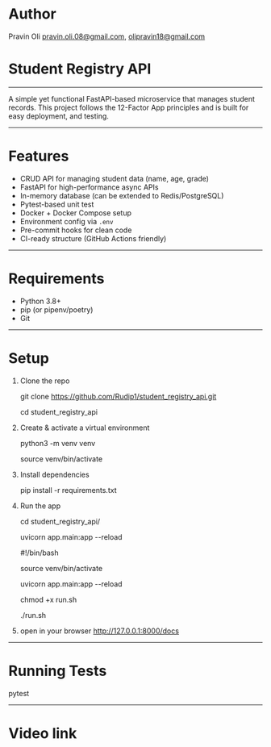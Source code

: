 
# Author
Pravin Oli
pravin.oli.08@gmail.com,
olipravin18@gmail.com

# Student Registry API
---
A simple yet functional FastAPI-based microservice that manages student records. This project follows the 12-Factor App principles and is built for easy deployment, and testing.

---

# Features
- CRUD API for managing student data (name, age, grade)
- FastAPI for high-performance async APIs
- In-memory database (can be extended to Redis/PostgreSQL)
- Pytest-based unit test
- Docker + Docker Compose setup
- Environment config via `.env`
- Pre-commit hooks for clean code
- CI-ready structure (GitHub Actions friendly)

---

# Requirements

- Python 3.8+
- pip (or pipenv/poetry)
- Git

---

# Setup

1. Clone the repo

      git clone https://github.com/Rudip1/student_registry_api.git
      
      cd student_registry_api

2. Create & activate a virtual environment

    python3 -m venv venv
    
    source venv/bin/activate

3. Install dependencies
   
    pip install -r requirements.txt

6. Run the app
   
    cd student_registry_api/
   
    uvicorn app.main:app --reload

    #!/bin/bash
   
    source venv/bin/activate
   
    uvicorn app.main:app --reload

    chmod +x run.sh
   
    ./run.sh


6. open in your browser
http://127.0.0.1:8000/docs

---
# Running Tests
pytest

---
# Video link

